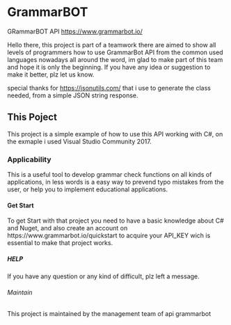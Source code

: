 <h1>GrammarBOT</h1>
GRammarBOT API <a href="https://www.grammarbot.io/">https://www.grammarbot.io/</a>

Hello there, this project is part of a teamwork there are aimed to show all levels of programmers how to use GrammarBot API from 
the common used languages nowadays all around the word, im glad to make part of this team and hope it is only the beginning.
If you have any idea or suggestion to make it better, plz let us know.

special thanks for <a href="https://jsonutils.com/">https://jsonutils.com/</a> that i use to generate the class needed, from a simple JSON string response.

<h2>This Poject</h2>
This project is a simple example of how to use this API working with C#, on the exmaple i used Visual Studio Community 2017.

<h3>Applicability</h3>
This is a useful tool to develop grammar check functions on all kinds of applications, in less words is a easy way to prevend typo mistakes from the user, or help you to implement educational applications.

<h4>Get Start</h4>
To get Start with that project you need to have a basic knowledge about C# and Nuget, and also create an account on https://www.grammarbot.io/quickstart to acquire your API_KEY wich is essential to make that project works.

<h5>HELP</h5>
If you have any question or any kind of difficult, plz left a message.

<h6>Maintain</h6>
This project is maintained by the management team of api grammarbot

